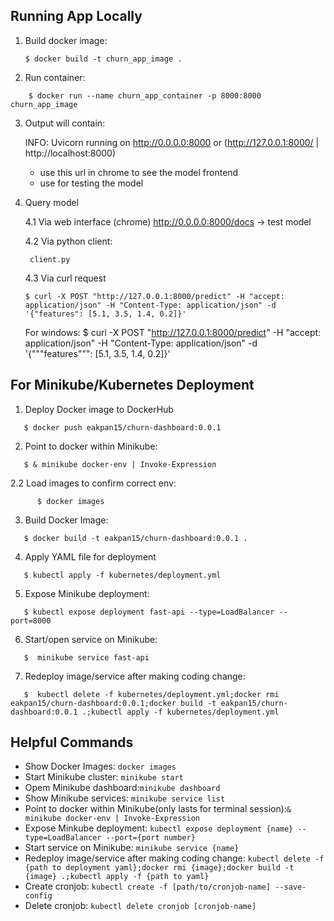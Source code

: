 ## Running App Locally
1. Build docker image:

   ```
   $ docker build -t churn_app_image .
   ```

2. Run container:
```
    $ docker run --name churn_app_container -p 8000:8000 churn_app_image
```

3. Output will contain:

    INFO:     Uvicorn running on http://0.0.0.0:8000 or (http://127.0.0.1:8000/ | http://localhost:8000)
    - use this url in chrome to see the model frontend
    - use for testing the model


4. Query model
   
    4.1 Via web interface (chrome)
       http://0.0.0.0:8000/docs -> test model

    4.2 Via python client:
       
        client.py
    
    4.3 Via curl request


       $ curl -X POST "http://127.0.0.1:8000/predict" -H "accept: application/json" -H "Content-Type: application/json" -d '{"features": [5.1, 3.5, 1.4, 0.2]}'
      For windows:
       $ curl -X POST "http://127.0.0.1:8000/predict" -H "accept: application/json" -H "Content-Type: application/json" -d '{"""features""": [5.1, 3.5, 1.4, 0.2]}'


## For Minikube/Kubernetes Deployment

1. Deploy Docker image to DockerHub
```
   $ docker push eakpan15/churn-dashboard:0.0.1  
```

2. Point to docker within Minikube:
```
   $ & minikube docker-env | Invoke-Expression
``` 
2.2 Load images to confirm correct env:

```
      $ docker images
```

3. Build Docker Image:
```   
   $ docker build -t eakpan15/churn-dashboard:0.0.1 .
```

4. Apply YAML file for deployment
```   
   $ kubectl apply -f kubernetes/deployment.yml
```

5. Expose Minikube deployment:
```   
   $ kubectl expose deployment fast-api --type=LoadBalancer --port=8000
```

6. Start/open service on Minikube:
```   
   $  minikube service fast-api
```

7. Redeploy image/service after making coding change:
```   
   $  kubectl delete -f kubernetes/deployment.yml;docker rmi eakpan15/churn-dashboard:0.0.1;docker build -t eakpan15/churn-dashboard:0.0.1 .;kubectl apply -f kubernetes/deployment.yml
```

## Helpful Commands

- Show Docker Images: ```docker images```
- Start Minikube cluster: ```minikube start```
- Opem Minikube dashboard:```minikube dashboard```
- Show Minikube services: ```minikube service list```
- Point to docker within Minikube(only lasts for terminal session):```& minikube docker-env | Invoke-Expression``` 
- Expose Minkube deployment: ```kubectl expose deployment {name} --type=LoadBalancer --port={port number}```
- Start service on Minikube: ```minikube service {name}```
- Redeploy image/service after making coding change:
```kubectl delete -f {path to deployment yaml};docker rmi {image};docker build -t {image} .;kubectl apply -f {path to yaml}```
- Create cronjob: ```kubectl create -f [path/to/cronjob-name] --save-config```
- Delete cronjob: ```kubectl delete cronjob [cronjob-name]```
